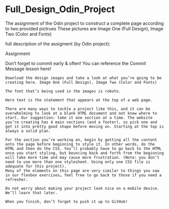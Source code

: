 # Full_Design_Odin_Project
The assignment of the Odin project to construct a complete page according to two provided pictrues
These pictures are Image One (Full Design), Image Two (Color and Fonts)

full description of the assigment (by Odin project):

Assignment

Don’t forget to commit early & often! You can reference the Commit Message lesson here!

    Download the design images and take a look at what you’re going to be creating here. Image One (Full Design), Image Two (Color and Fonts)
    
    The font that’s being used in the images is roboto.
    
    Hero text is the statement that appears at the top of a web page.
    
    There are many ways to tackle a project like this, and it can be overwhelming to look at a blank HTML document and not know where to start. Our suggestion: take it one section at a time. The website you’re creating has 4 main sections (and a footer), so pick one and get it into pretty good shape before moving on. Starting at the top is always a solid plan.
    
    For the section you’re working on, begin by getting all the content onto the page before beginning to style it. In other words, do the HTML and then do the CSS. You’ll probably have to go back to the HTML once you start styling, but bouncing back and forth from the beginning will take more time and may cause more frustration. (Note: you don’t need to use more than one stylesheet. Using only one CSS file is adequate for this project).
    Many of the elements on this page are very similar to things you saw in our flexbox exercises… feel free to go back to those if you need a refresher.
    
    Do not worry about making your project look nice on a mobile device. We’ll learn that later.
    
    When you finish, don’t forget to push it up to GitHub!


